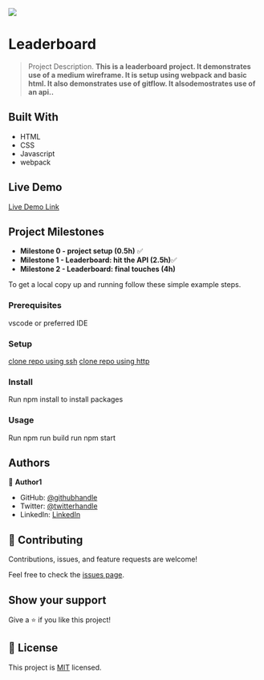 ![](https://img.shields.io/badge/Microverse-blueviolet)

# Leaderboard

> Project Description.
> **This is a leaderboard project. It demonstrates use of a medium wireframe. It is setup using webpack and basic html. It also demonstrates use of gitflow. It alsodemostrates use of an api..**

## Built With

- HTML
- CSS
- Javascript
- webpack

## Live Demo

[Live Demo Link]()

## Project Milestones

- **Milestone 0 - project setup (0.5h)** ✅
- **Milestone 1 - Leaderboard: hit the API (2.5h)**✅
- **Milestone 2 - Leaderboard: final touches (4h)**

To get a local copy up and running follow these simple example steps.

### Prerequisites

vscode or preferred IDE

### Setup

[clone repo using ssh](git@github.com:Nyame-Wolf/Leaderboard.git)
[clone repo using http](https://github.com/Nyame-Wolf/Leaderboard.git)

### Install

Run npm install to install packages

### Usage

Run npm run build
run npm start

## Authors

👤 **Author1**

- GitHub: [@githubhandle](https://github.com/Nyame-Wolf/)
- Twitter: [@twitterhandle](https://twitter.com/Mumenyam)
- LinkedIn: [LinkedIn](https://www.linkedin.com/in/mumenya-nyamu-web-designer-data-enthusiast/)

## 🤝 Contributing

Contributions, issues, and feature requests are welcome!

Feel free to check the [issues page](../../issues/).

## Show your support

Give a ⭐️ if you like this project!

## 📝 License

This project is [MIT](./MIT.md) licensed.

